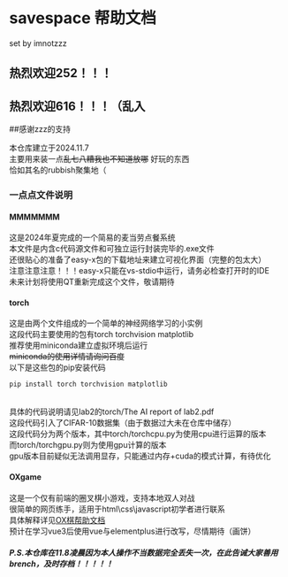 # savespace 帮助文档

set by imnotzzz 
## 热烈欢迎252！！！
## 热烈欢迎616！！！（乱入
##感谢zzz的支持

本仓库建立于2024.11.7<br>
主要用来装一点~~乱七八糟我也不知道放哪~~ 好玩的东西<br>
恰如其名的rubbish聚集地（<br>


### 一点点文件说明


#### MMMMMMM

这是2024年夏完成的一个简易的麦当劳点餐系统<br>
本文件是内含c代码源文件和可独立运行封装完毕的.exe文件<br>
还很贴心的准备了easy-x包的下载地址来建立可视化界面（完整的包太大）<br>
注意注意注意！！！easy-x只能在vs-stdio中运行，请务必检查打开时的IDE<br>
未来计划将使用QT重新完成这个文件，敬请期待<br>


#### torch

这是由两个文件组成的一个简单的神经网络学习的小实例<br>
这段代码主要使用的包有torch torchvision matplotlib<br>
推荐使用miniconda建立虚拟环境后运行<br>
~~miniconda的使用详情请询问百度~~<br>
以下是这些包的pip安装代码<br>

```bash
pip install torch torchvision matplotlib
```
<br>
具体的代码说明请见lab2的torch/The AI report of lab2.pdf<br>
这段代码引入了CIFAR-10数据集（由于数据过大未在仓库中储存）<br>
这段代码分为两个版本，其中torch/torchcpu.py为使用cpu进行运算的版本<br>
而torch/torchgpu.py则为使用gpu计算的版本<br>
gpu版本目前疑似无法调用显存，只能通过内存+cuda的模式计算，有待优化<br>



#### OXgame

这是一个仅有前端的圈叉棋小游戏，支持本地双人对战<br>
很简单的网页练手，适用于html\css\javascript初学者进行联系<br>
具体解释详见[OX棋帮助文档](OXgame/readme.md)<br>
预计在学习vue3后使用vue与elementplus进行改写，尽情期待（画饼）<br>

##### P.S.本仓库在11.8凌晨因为本人操作不当数据完全丢失一次，在此告诫大家善用brench，及时存档！！！！！
